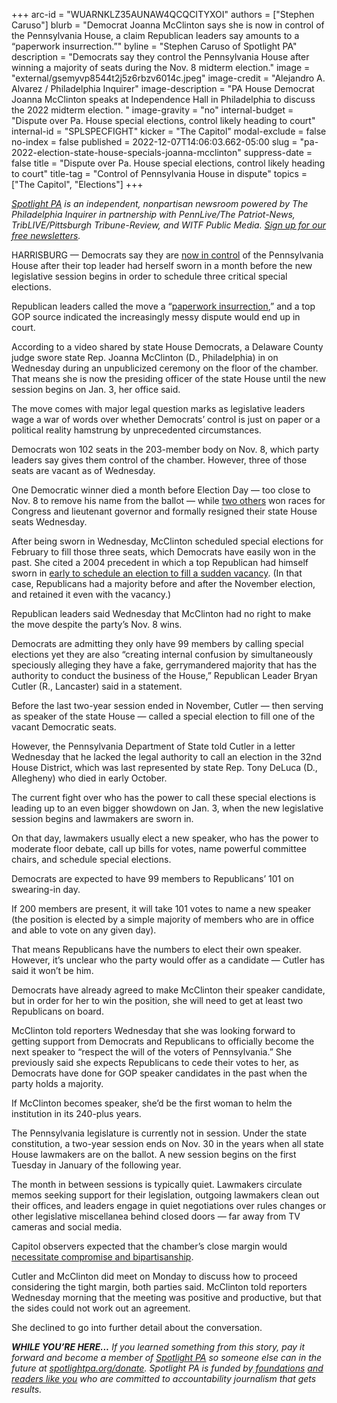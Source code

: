 +++
arc-id = "WUARNKLZ35AUNAW4QCQCITYXOI"
authors = ["Stephen Caruso"]
blurb = "Democrat Joanna McClinton says she is now in control of the Pennsylvania House, a claim Republican leaders say amounts to a “paperwork insurrection.”"
byline = "Stephen Caruso of Spotlight PA"
description = "Democrats say they control the Pennsylvania House after winning a majority of seats during the Nov. 8 midterm election."
image = "external/gsemyvp8544t2j5z6rbzv6014c.jpeg"
image-credit = "Alejandro A. Alvarez / Philadelphia Inquirer"
image-description = "PA House Democrat Joanna McClinton speaks at Independence Hall in Philadelphia to discuss the 2022 midterm election. "
image-gravity = "no"
internal-budget = "Dispute over Pa. House special elections, control likely heading to court"
internal-id = "SPLSPECFIGHT"
kicker = "The Capitol"
modal-exclude = false
no-index = false
published = 2022-12-07T14:06:03.662-05:00
slug = "pa-2022-election-state-house-specials-joanna-mcclinton"
suppress-date = false
title = "Dispute over Pa. House special elections, control likely heading to court"
title-tag = "Control of Pennsylvania House in dispute"
topics = ["The Capitol", "Elections"]
+++

<a href="https://www.spotlightpa.org/"><i>Spotlight PA</i></a><i> is an independent, nonpartisan newsroom powered by The Philadelphia Inquirer in partnership with PennLive/The Patriot-News, TribLIVE/Pittsburgh Tribune-Review, and WITF Public Media. </i><a href="https://www.spotlightpa.org/newsletters"><i>Sign up for our free newsletters</i></a><i>.</i>

HARRISBURG — Democrats say they are <a href="https://www.spotlightpa.org/news/2022/12/pa-election-2022-house-control-split-democrats-republicans/">now in control</a> of the Pennsylvania House after their top leader had herself sworn in a month before the new legislative session begins in order to schedule three critical special elections.

Republican leaders called the move a “<a href="https://www.pahousegop.com/News/31621/Latest-News/Democrats-Engage-in-Unprecedented-Paperwork-Insurrection,-Cutler-Says">paperwork insurrection</a>,” and a top GOP source indicated the increasingly messy dispute would end up in court.

According to a video shared by state House Democrats, a Delaware County judge swore state Rep. Joanna McClinton (D., Philadelphia) in on Wednesday during an unpublicized ceremony on the floor of the chamber. That means she is now the presiding officer of the state House until the new session begins on Jan. 3, her office said.

<script src="https://www.spotlightpa.org/embed.js" async></script><div data-spl-embed-version="1" data-spl-src="https://www.spotlightpa.org/embeds/newsletter/"></div>


The move comes with major legal question marks as legislative leaders wage a war of words over whether Democrats’ control is just on paper or a political reality hamstrung by unprecedented circumstances.

Democrats won 102 seats in the 203-member body on Nov. 8, which party leaders say gives them control of the chamber. However, three of those seats are vacant as of Wednesday.

One Democratic winner died a month before Election Day — too close to Nov. 8 to remove his name from the ballot — while <a href="https://www.spotlightpa.org/news/2022/11/pa-election-2022-democrats-majority-summer-lee-austin-davis/">two others</a> won races for Congress and lieutenant governor and formally resigned their state House seats Wednesday.

After being sworn in Wednesday, McClinton scheduled special elections for February to fill those three seats, which Democrats have easily won in the past. She cited a 2004 precedent in which a top Republican had himself sworn in <a href="https://www.recordonline.com/story/news/2004/12/10/gop-house-members-want-feb/51131022007/">early to schedule an election to fill a sudden vacancy</a>. (In that case, Republicans had a majority before and after the November election, and retained it even with the vacancy.)

Republican leaders said Wednesday that McClinton had no right to make the move despite the party’s Nov. 8 wins.

Democrats are admitting they only have 99 members by calling special elections yet they are also “creating internal confusion by simultaneously speciously alleging they have a fake, gerrymandered majority that has the authority to conduct the business of the House,” Republican Leader Bryan Cutler (R., Lancaster) said in a statement.

Before the last two-year session ended in November, Cutler — then serving as speaker of the state House — called a special election to fill one of the vacant Democratic seats.

However, the Pennsylvania Department of State told Cutler in a letter Wednesday that he lacked the legal authority to call an election in the 32nd House District, which was last represented by state Rep. Tony DeLuca (D., Allegheny) who died in early October.

The current fight over who has the power to call these special elections is leading up to an even bigger showdown on Jan. 3, when the new legislative session begins and lawmakers are sworn in.

On that day, lawmakers usually elect a new speaker, who has the power to moderate floor debate, call up bills for votes, name powerful committee chairs, and schedule special elections.

Democrats are expected to have 99 members to Republicans’ 101 on swearing-in day.

If 200 members are present, it will take 101 votes to name a new speaker (the position is elected by a simple majority of members who are in office and able to vote on any given day).

That means Republicans have the numbers to elect their own speaker. However, it’s unclear who the party would offer as a candidate — Cutler has said it won’t be him.

Democrats have already agreed to make McClinton their speaker candidate, but in order for her to win the position, she will need to get at least two Republicans on board.

McClinton told reporters Wednesday that she was looking forward to getting support from Democrats and Republicans to officially become the next speaker to “respect the will of the voters of Pennsylvania.” She previously said she expects Republicans to cede their votes to her, as Democrats have done for GOP speaker candidates in the past when the party holds a majority.

If McClinton becomes speaker, she’d be the first woman to helm the institution in its 240-plus years.

<script src="https://www.spotlightpa.org/embed.js" async></script><div data-spl-embed-version="1" data-spl-src="https://www.spotlightpa.org/embeds/donate/?cta_text=YES%2C%20I%20want%20to%20contribute&eyebrow_text=support%20spotlight%20pa&teaser_text=The%20future%20of%20Spotlight%20PA%20depends%20on%20your%20support.%20Make%20a%20tax-deductible%20gift%20now%20to%20ensure%20this%20vital%20journalism%20can%20continue%20in%202023.%20As%20a%20special%20bonus%2C%20%3Cb%3Eall%20gifts%20will%20be%20TRIPLED%20through%20Dec.%203.%20"></div>


The Pennsylvania legislature is currently not in session. Under the state constitution, a two-year session ends on Nov. 30 in the years when all state House lawmakers are on the ballot. A new session begins on the first Tuesday in January of the following year.

The month in between sessions is typically quiet. Lawmakers circulate memos seeking support for their legislation, outgoing lawmakers clean out their offices, and leaders engage in quiet negotiations over rules changes or other legislative miscellanea behind closed doors — far away from TV cameras and social media.

Capitol observers expected that the chamber’s close margin would <a href="https://www.spotlightpa.org/news/2022/11/pa-election-2022-results-democrat-house-control-speaker-election/">necessitate compromise and bipartisanship</a>.

Cutler and McClinton did meet on Monday to discuss how to proceed considering the tight margin, both parties said. McClinton told reporters Wednesday morning that the meeting was positive and productive, but that the sides could not work out an agreement.

She declined to go into further detail about the conversation.

<i><b>WHILE YOU’RE HERE...</b></i><i> If you learned something from this story, pay it forward and become a member of </i><a href="https://www.spotlightpa.org/"><i>Spotlight PA</i></a><i> so someone else can in the future at </i><a href="https://www.spotlightpa.org/donate"><i>spotlightpa.org/donate</i></a><i>. Spotlight PA is funded by</i><a href="https://www.spotlightpa.org/support"><i> foundations</i></a><i> </i><a href="https://www.spotlightpa.org/support"><i>and readers like you</i></a><i> who are committed to accountability journalism that gets results.</i>
